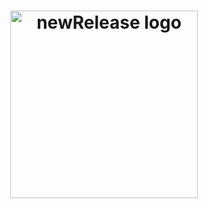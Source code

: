 <h1 align="center">
  <a href="https://dan0102dan.ru/newRelease"><img src="https://sun9-23.userapi.com/impg/mm2Hi-DR9WbBR8HcdPIXajwJPqnk-PjoPoVqUg/ymfkRd8zGo0.jpg?size=2048x2048&quality=96&proxy=1&sign=3595e7efe7fa4f7fe03c9420dd6c1278&type=album" width="300" alt="newRelease logo"></a>
</h1>
